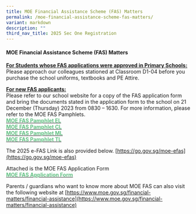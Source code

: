 ```yaml
---
title: MOE Financial Assistance Scheme (FAS) Matters
permalink: /moe-financial-assistance-scheme-fas-matters/
variant: markdown
description: ""
third_nav_title: 2025 Sec One Registration
---
```

#### MOE Financial Assistance Scheme (FAS) Matters
**<u>For Students whose FAS applications were approved in Primary Schools:</u>**<br>
Please approach our colleagues stationed at Classroom D1-04 before you purchase the school uniforms, textbooks and PE Attire.

  

**<u>For new FAS applicants:</u>** <br>
Please refer to our school website for a copy of the FAS application form and bring the documents stated in the&nbsp;application form to&nbsp;the school on 21 December (Thursday) 2023 from 0830 – 1630. For more information, please refer to the MOE FAS Pamphlets.<br>
<a href="/files%2F2025%20Sec%20one%20Reg/2025_MOE_FAS_pamphlet__EL.pdf"><b><font color="#62C183">MOE FAS Pamphlet EL</font></b></a><br><a href="/files%2F2025%20Sec%20one%20Reg/2025_MOE_FAS_pamphlet__CL.pdf"><b><font color="#62C183">MOE FAS Pamphlet CL</font></b></a><br><a href="/files%2F2025%20Sec%20one%20Reg/2025_MOE_FAS_pamphlet__ML.pdf"><b><font color="#62C183">MOE FAS Pamphlet ML</font></b></a><br><a href="/files%2F2025%20Sec%20one%20Reg/2025_MOE_FAS_pamphlet__TL.pdf"><b><font color="#62C183">MOE FAS Pamphlet TL</font></b></a>

The 2025 e-FAS Link is also provided below.
[https://go.gov.sg/moe-efas](https://go.gov.sg/moe-efas)

Attached is the MOE FAS Application Form<br><b>
<a href="/files%2F2025%20Sec%20one%20Reg/MOE_FAS_Application_Form_2025.pdf"><font color="#62C183">MOE FAS Application Form</font></a></b>


 Parents  / guardians who want to know more about MOE FAS can also visit the following website at [https://www.moe.gov.sg/financial-matters/financial-assistance](https://www.moe.gov.sg/financial-matters/financial-assistance)